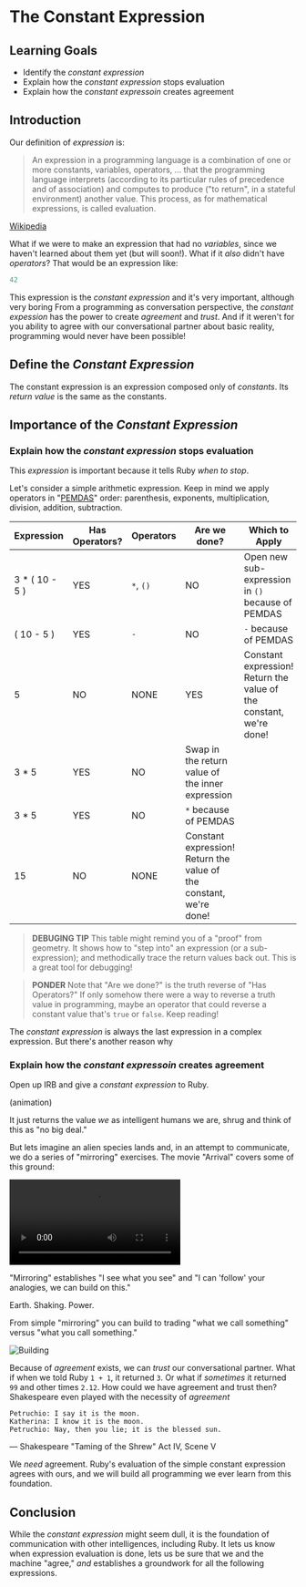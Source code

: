 # The Constant Expression

## Learning Goals

* Identify the _constant expression_
* Explain how the _constant expression_ stops evaluation
* Explain how the _constant expressoin_ creates agreement

## Introduction

Our definition of _expression_ is:

> An expression in a programming language is a combination of one or more
> constants, variables, operators, ... that the programming language
> interprets (according to its particular rules of precedence and of association)
> and computes to produce ("to return", in a stateful environment) another value.
> This process, as for mathematical expressions, is called evaluation.

[Wikipedia][def]

What if we were to make an expression that had no _variables_, since we haven't
learned about them yet (but will soon!). What if it _also_ didn't have
_operators_? That would be an expression like:

```ruby
42
```

This expression is the _constant expression_ and it's very important, although
very boring From a programming as conversation perspective, the _constant
expession_ has the power to create _agreement_ and _trust_. And if it weren't
for you ability to agree with our conversational partner about basic reality,
programming would never have been possible!

## Define the _Constant Expression_

The constant expression is an expression composed only of _constants_. Its
_return value_ is the same as the constants.

## Importance of the _Constant Expression_

### Explain how the _constant expression_ stops evaluation

This _expression_ is important because it tells Ruby _when to stop_.

Let's consider a simple arithmetic expression. Keep in mind we apply operators
in "[PEMDAS][]" order: parenthesis, exponents, multiplication, division,
addition, subtraction.

| Expression | Has Operators? | Operators | Are we done?| Which to Apply |
| ---------- | -------------- | --------- | ------------| -------------- |
| 3 * ( 10 - 5 ) | YES | `*`, `()`| NO | Open new sub-expression in `()` because of PEMDAS|
| ( 10 - 5 )| YES | `-`| NO | `-` because of PEMDAS|
| 5 | NO | NONE | YES| Constant expression! Return the value of the constant, we're done!|
| 3 * 5 | YES | NO | Swap in the return value of the inner expression|
| 3 * 5 | YES | NO | `*` because of PEMDAS|
| 15 | NO | NONE | Constant expression! Return the value of the constant, we're done!|

> **DEBUGING TIP** This table might remind you of a "proof" from geometry. It
> shows how to "step into" an expression (or a sub-expression); and
> methodically trace the return values back out. This is a great tool for
> debugging!

> **PONDER** Note that "Are we done?" is the truth reverse of "Has Operators?"
> If only somehow there were a way to reverse a truth value in programming,
> maybe an operator that could reverse a constant value that's `true` or
> `false`. Keep reading!

The _constant expression_ is always the last expression in a complex
expression. But there's another reason why 

### Explain how the _constant expressoin_ creates agreement

Open up IRB and give a _constant expression_ to Ruby.

(animation)

It just returns the value _we_ as intelligent humans we are, shrug and think of
this as "no big deal."

But lets imagine an alien species lands and, in an attempt to communicate, we
do a series of "mirroring" exercises. The movie "Arrival" covers some of this
ground:

![Can we match?](https://media.giphy.com/media/3o7TKuQo5VpLLVz6W4/source.mp4)

"Mirroring" establishes "I see what you see" and "I can 'follow' your
analogies, we can build on this."

Earth. Shaking. Power.

From simple "mirroring" you can build to trading "what we call something"
versus "what you call something."

![Building](http://gph.is/2eY5zh1)

Because of _agreement_ exists, we can _trust_ our conversational partner.  What
if when we told Ruby `1 + 1`, it returned `3`. Or what if _sometimes_ it
returned `99` and other times `2.12`. How could we have agreement and trust
then? Shakespeare even played with the necessity of _agreement_

    Petruchio: I say it is the moon.
    Katherina: I know it is the moon.
    Petruchio: Nay, then you lie; it is the blessed sun.

&mdash; Shakespeare "Taming of the Shrew" Act IV, Scene V

We _need_ agreement. Ruby's evaluation of the simple constant expression agrees
with ours, and we will build all programming we ever learn from this
foundation.

## Conclusion

While the _constant expression_ might seem dull, it is the foundation of
communication with other intelligences, including Ruby. It lets us know when
expression evaluation is done, lets us be sure that we and the machine "agree,"
_and_ establishes a groundwork for all the following expressions.

[def]: https://en.wikipedia.org/wiki/Expression_(computer_science)
[PEMDAS]: https://en.wikipedia.org/wiki/Order_of_operations
